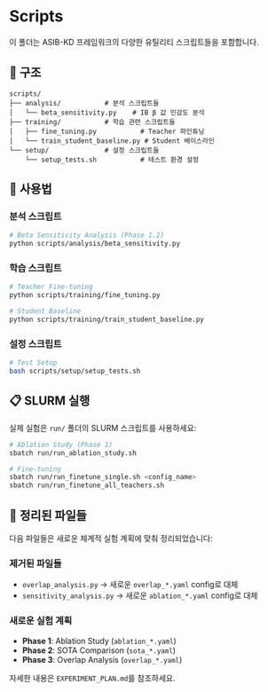# Scripts

이 폴더는 ASIB-KD 프레임워크의 다양한 유틸리티 스크립트들을 포함합니다.

## 📁 구조

```
scripts/
├── analysis/           # 분석 스크립트들
│   └── beta_sensitivity.py    # IB β 값 민감도 분석
├── training/           # 학습 관련 스크립트들
│   ├── fine_tuning.py           # Teacher 파인튜닝
│   └── train_student_baseline.py # Student 베이스라인
└── setup/              # 설정 스크립트들
    └── setup_tests.sh           # 테스트 환경 설정
```

## 🚀 사용법

### 분석 스크립트
```bash
# Beta Sensitivity Analysis (Phase 1.2)
python scripts/analysis/beta_sensitivity.py
```

### 학습 스크립트
```bash
# Teacher Fine-tuning
python scripts/training/fine_tuning.py

# Student Baseline
python scripts/training/train_student_baseline.py
```

### 설정 스크립트
```bash
# Test Setup
bash scripts/setup/setup_tests.sh
```

## 📋 SLURM 실행

실제 실험은 `run/` 폴더의 SLURM 스크립트를 사용하세요:

```bash
# Ablation Study (Phase 1)
sbatch run/run_ablation_study.sh

# Fine-tuning
sbatch run/run_finetune_single.sh <config_name>
sbatch run/run_finetune_all_teachers.sh
```

## 🔄 정리된 파일들

다음 파일들은 새로운 체계적 실험 계획에 맞춰 정리되었습니다:

### 제거된 파일들
- `overlap_analysis.py` → 새로운 `overlap_*.yaml` config로 대체
- `sensitivity_analysis.py` → 새로운 `ablation_*.yaml` config로 대체

### 새로운 실험 계획
- **Phase 1**: Ablation Study (`ablation_*.yaml`)
- **Phase 2**: SOTA Comparison (`sota_*.yaml`) 
- **Phase 3**: Overlap Analysis (`overlap_*.yaml`)

자세한 내용은 `EXPERIMENT_PLAN.md`를 참조하세요. 